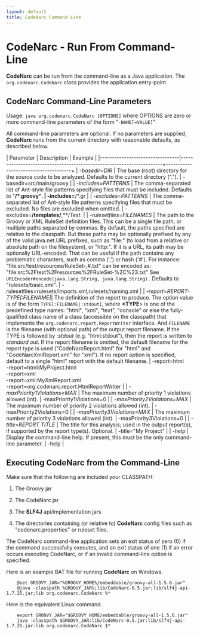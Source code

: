 ```yaml
---
layout: default
title: CodeNarc Command Line
---
```


# CodeNarc - Run From Command-Line

**CodeNarc** can be run from the command-line as a Java application. The `org.codenarc.CodeNarc`
class provides the application entry-point.

## CodeNarc Command-Line Parameters

Usage: `java org.codenarc.CodeNarc [OPTIONS]`
where OPTIONS are zero or more command-line parameters of the form "`-NAME[=VALUE]`"

All command-line parameters are optional. If no parameters are supplied, **CodeNarc** runs from the
current directory with reasonable defaults, as described below.

| Parameter                   | Description                  | Example                          |
|---------------------------------|----------------------------------------------------------------------+--------------------------------------+
| *-basedir=DIR*                  | The base (root) directory for the source code to be analyzed. Defaults to the current directory (".").       | -basedir=src/main/groovy |
| *-includes=PATTERNS*            | The comma-separated list of Ant-style file patterns specifying files that must be included. Defaults to "**/*.groovy". | -includes=**/*.gr |
| *-excludes=PATTERNS*            | The comma-separated list of Ant-style file patterns specifying files that must be excluded. No files are excluded when omitted.     |  -excludes=**/templates/**,**/*Test.* |
| *-rulesetfiles=FILENAMES*       | The path to the Groovy or XML RuleSet definition files. This can be a single file path, or multiple paths separated by commas. By default, the paths specified are relative to the classpath. But these paths may be optionally prefixed by any of the valid java.net.URL prefixes, such as "file:" (to load from a relative or absolute path on the filesystem), or "http:". If it is a URL, its path may be optionally URL-encoded. That can be useful if the path contains any problematic characters, such as comma (',') or hash ('#'). For instance: "file:src/test/resources/RuleSet-,#.txt" can be encoded as: "file:src%2Ftest%2Fresources%2FRuleSet-%2C%23.txt" See `URLEncoder#encode(java.lang.String, java.lang.String).` Defaults to "rulesets/basic.xml". | -rulesetfiles=rulesets/imports.xml,rulesets/naming.xml |
| *-report=REPORT-TYPE[:FILENAME]*| The definition of the report to produce. The option value is of the form `TYPE[:FILENAME|:stdout]`, where **<TYPE**> is one of the predefined type names: "html", "xml", "text", "console" or else the fully-qualified class name of a class (accessible on the classpath) that implements the `org.codenarc.report.ReportWriter` interface. And `FILENAME` is the filename (with optional path) of the output report filename. If the TYPE is followed by *:stdout* (e.g. "html:stdout"), then the report is written to *standard out*. If the report filename is omitted, the default filename for the report type is used ("CodeNarcReport.html" for "html" and "CodeNarcXmlReport.xml" for "xml"). If no report option is specified, default to a single "html" report with the default filename. | -report=html <br/>-report=html:MyProject.html <br/>-report=xml <br/>-report=xml:MyXmlReport.xml <br/>-report=org.codenarc.report.HtmlReportWriter |
| *-maxPriority1Violations=MAX*   | The maximum number of priority 1 violations allowed (int).           | -maxPriority1Violations=0            |
| *-maxPriority2Violations=MAX*   | The maximum number of priority 2 violations allowed (int).           | -maxPriority2Violations=0            |
| *-maxPriority3Violations=MAX*   | The maximum number of priority 3 violations allowed (int).           | -maxPriority3Violations=0            |
| *-title=REPORT TITLE*           | The title for this analysis; used in the output report(s), if supported by the report type(s). Optional. | -title="My Project" |
| *-help*                         | Display the command-line help. If present, this must be the only command-line parameter. | -help                                |

## Executing CodeNarc from the Command-Line

Make sure that the following are included your CLASSPATH:

  1. The Groovy jar

  2. The CodeNarc jar

  3. The **SLF4J** api/implementation jars

  4. The directories containing (or relative to) **CodeNarc** config files such as "codenarc.properties"
        or ruleset files.

The CodeNarc command-line application sets an exit status of zero (0) if the command successfully executes, and
an exit status of one (1) if an error occurs executing CodeNarc, or if an invalid command-line option is specified.

Here is an example BAT file for running **CodeNarc** on Windows.

```
    @set GROOVY_JAR="%GROOVY_HOME%/embeddable/groovy-all-1.5.6.jar"
    @java -classpath %GROOVY_JAR%;lib/CodeNarc-0.5.jar;lib/slf4j-api-1.7.25.jar;lib org.codenarc.CodeNarc %*
```

Here is the equivalent Linux command.

```
    export GROOVY_JAR="$GROOVY_HOME/embeddable/groovy-all-1.5.6.jar"
    java -classpath $GROOVY_JAR:lib/CodeNarc-0.5.jar:lib/slf4j-api-1.7.25.jar:lib org.codenarc.CodeNarc $*
```